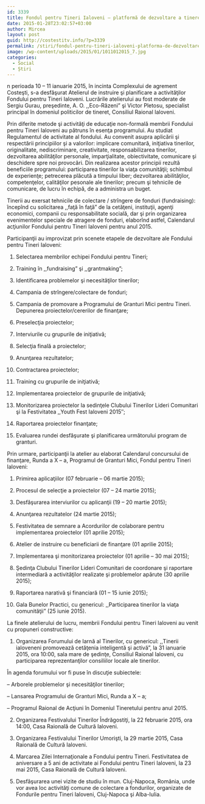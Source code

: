 ```yaml
---
id: 3339
title: Fondul pentru Tineri Ialoveni – platformă de dezvoltare a tinerei generaţii
date: 2015-01-28T23:02:57+03:00
author: Mircea
layout: post
guid: http://costestitv.info/?p=3339
permalink: /stiri/fondul-pentru-tineri-ialoveni-platforma-de-dezvoltare-a-tinerei-generatii/
image: /wp-content/uploads/2015/01/1011012015_7.jpg
categories:
  - Social
  - Știri
---
```

n perioada 10 – 11 ianuarie 2015, în incinta Complexului de agrement Costeşti, s-a desfăşurat Atelierul de instruire şi planificare a activităţilor Fondului pentru Tineri Ialoveni. Lucrările atelierului au fost moderate de Sergiu Gurau, preşedinte, A. O. ,,Eco-Răzeni&#8221; şi Victor Pletosu, specialist principal în domeniul politicilor de tineret, Consiliul Raional Ialoveni.<!--more-->

Prin diferite metode şi activităţi de educaţie non-formală membrii Fondului pentru Tineri Ialoveni au pătruns în esenţa programului. Au studiat Regulamentul de activitate al fondului. Au convenit asupra aplicării şi respectării principiilor şi a valorilor: implicare comunitară, iniţiativa tinerilor, originalitate, nediscriminare, creativitate, responsabilizarea tinerilor, dezvoltarea abilităţilor personale, imparţialitate, obiectivitate, comunicare şi deschidere spre noi provocări. Din realizarea acestor principii rezultă beneficiile programului: participarea tinerilor la viaţa comunităţii; schimbul de experienţe; petrecerea plăcută a timpului liber; dezvoltarea abilităţilor, competenţelor, calităţilor pesonale ale tinerilor; precum şi tehnicile de comunicare, de lucru în echipă, de a administra un buget.

Tinerii au exersat tehnicile de colectare / strîngere de fonduri (fundraising): începînd cu solicitarea ,,faţă în faţă&#8221; de la cetăţeni, instituţii, agenţi economici, companii cu responsabilitate socială, dar şi prin organizarea evenimentelor speciale de atragere de fonduri, elaborînd astfel, Calendarul acţiunilor Fondului pentru Tineri Ialoveni pentru anul 2015.

Participanţii au improvizat prin scenete etapele de dezvoltare ale Fondului pentru Tineri Ialoveni:

1. Selectarea membrilor echipei Fondului pentru Tineri;

2. Training în ,,fundraising&#8221; şi ,,grantmaking&#8221;;

3. Identificarea problemelor şi necesităţilor tinerilor;

4. Campania de strîngere/colectare de fonduri;

5. Campania de promovare a Programului de Granturi Mici pentru Tineri. Depunerea proiectelor/cererilor de finanţare;

6. Preselecţia proiectelor;

7. Interviurile cu grupurile de iniţiativă;

8. Selecţia finală a proiectelor;

9. Anunţarea rezultatelor;

10. Contractarea proiectelor;

11. Training cu grupurile de iniţiativă;

12. Implementarea proiectelor de grupurile de iniţiativă;

13. Monitorizarea proiectelor la sedinţele Clubului Tinerilor Lideri Comunitari şi la Festivitatea ,,Youth Fest Ialoveni 2015&#8243;;

14. Raportarea proiectelor finanţate;

15. Evaluarea rundei desfăşurate şi planificarea următorului program de granturi.

Prin urmare, participanţii la atelier au elaborat Calendarul concursului de finanţare, Runda a X – a, Programul de Granturi Mici, Fondul pentru Tineri Ialoveni:

1. Primirea aplicaţiilor (07 februarie – 06 martie 2015);

2. Procesul de selecţie a proiectelor (07 – 24 martie 2015);

3. Desfăşurarea interviurilor cu aplicanţii (19 – 20 martie 2015);

4. Anunţarea rezultatelor (24 martie 2015);

5. Festivitatea de semnare a Acordurilor de colaborare pentru implementarea proiectelor (01 aprilie 2015);

6. Atelier de instruire cu beneficiarii de finanţare (01 aprilie 2015);

7. Implementarea şi monitorizarea proiectelor (01 aprilie – 30 mai 2015);

8. Şedinţa Clubului Tinerilor Lideri Comunitari de coordonare şi raportare intermediară a activităţilor realizate şi problemelor apărute (30 aprilie 2015);

9. Raportarea narativă şi financiară (01 – 15 iunie 2015);

10. Gala Bunelor Practici, cu genericul: ,,Participarea tinerilor la viaţa comunităţii&#8221; (25 iunie 2015).

La finele atelierului de lucru, membrii Fondului pentru Tineri Ialoveni au venit cu propuneri constructive:

1. Organizarea Forumului de Iarnă al Tinerilor, cu genericul: ,,Tinerii ialoveneni promovează cetăţenia inteligentă şi activă&#8221;, la 31 ianuarie 2015, ora 10:00, sala mare de şedinţe, Consiliul Raional Ialoveni, cu participarea reprezentanţilor consiliilor locale ale tinerilor.

În agenda forumului vor fi puse în discuţie subiectele:

&#8211; Arborele problemelor şi necesităţilor tinerilor;

&#8211; Lansarea Programului de Granturi Mici, Runda a X – a;

&#8211; Programul Raional de Acţiuni în Domeniul Tineretului pentru anul 2015.

2. Organizarea Festivalului Tinerilor Îndrăgostiţi, la 22 februarie 2015, ora 14:00, Casa Raională de Cultură Ialoveni.

3. Organizarea Festivalului Tinerilor Umorişti, la 29 martie 2015, Casa Raională de Cultură Ialoveni.

4. Marcarea Zilei Internaţionale a Fondului pentru Tineri. Festivitatea de aniversare a 5 ani de activitate ai Fondului pentru Tineri Ialoveni, la 23 mai 2015, Casa Raională de Cultură Ialoveni.

5. Desfăşurarea unei vizite de studiu în mun. Cluj-Napoca, România, unde vor avea loc activităţi comune de colectare a fondurilor, organizate de Fondurile pentru Tineri Ialoveni, Cluj-Napoca şi Alba-Iulia.